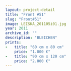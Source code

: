 ```yaml
---
layout: project-detail
title: "Front #51"
slug: "Front#51"
image: LEISKA_201105i01.jpg
year: 2011
archive_id: ""
description: "BLEICHEN"
prints: 
-   title: "60 cm x 80 cm"
    price: "1.000 €"
-   title: "90 cm x 120 cm"
    price: "2.000 €"
---
```

